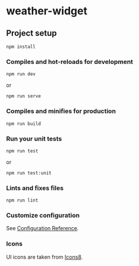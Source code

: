 # weather-widget

## Project setup
```
npm install
```

### Compiles and hot-reloads for development
```
npm run dev
```

or

```
npm run serve
```

### Compiles and minifies for production
```
npm run build
```

### Run your unit tests
```
npm run test
```

or

```
npm run test:unit
```

### Lints and fixes files
```
npm run lint
```

### Customize configuration
See [Configuration Reference](https://cli.vuejs.org/config/).

### Icons
UI icons are taken from [Icons8](https://icons8.com/).
